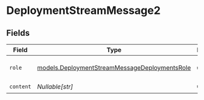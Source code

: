 # DeploymentStreamMessage2


## Fields

| Field                                                                                                | Type                                                                                                 | Required                                                                                             | Description                                                                                          |
| ---------------------------------------------------------------------------------------------------- | ---------------------------------------------------------------------------------------------------- | ---------------------------------------------------------------------------------------------------- | ---------------------------------------------------------------------------------------------------- |
| `role`                                                                                               | [models.DeploymentStreamMessageDeploymentsRole](../models/deploymentstreammessagedeploymentsrole.md) | :heavy_check_mark:                                                                                   | The role of the prompt message                                                                       |
| `content`                                                                                            | *Nullable[str]*                                                                                      | :heavy_check_mark:                                                                                   | N/A                                                                                                  |